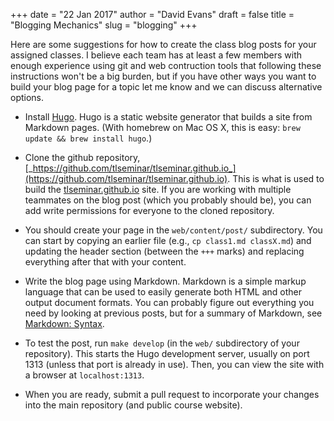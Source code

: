 +++
date = "22 Jan 2017"
author = "David Evans"
draft = false
title = "Blogging Mechanics"
slug = "blogging"
+++

Here are some suggestions for how to create the class blog posts for
your assigned classes.  I believe each team has at least a few members
with enough experience using git and web contruction tools that
following these instructions won't be a big burden, but if you have
other ways you want to build your blog page for a topic let me know
and we can discuss alternative options.

- Install [Hugo](https://gohugo.io/).  Hugo is a static website
  generator that builds a site from Markdown pages.  (With homebrew on
  Mac OS X, this is easy: `brew update && brew install hugo`.)

- Clone the github repository,
  [_https://github.com/tlseminar/tlseminar.github.io_](https://github.com/tlseminar/tlseminar.github.io).
  This is what is used to build the
  [tlseminar.github.io](https://tlseminar.github.io) site.  If you are
  working with multiple teammates on the blog post (which you probably
  should be), you can add write permissions for everyone to the cloned
  repository.

- You should create your page in the `web/content/post/`
  subdirectory. You can start by copying an earlier file (e.g., `cp
  class1.md classX.md`) and updating the header section (between the
  `+++` marks) and replacing everything after that with your content.
 
- Write the blog page using Markdown.  Markdown is a simple markup
  language that can be used to easily generate both HTML and other
  output document formats.  You can probably figure out everything you
  need by looking at previous posts, but for a summary of Markdown,
  see [Markdown: Syntax](https://daringfireball.net/projects/markdown/syntax).

- To test the post, run `make develop` (in the `web/` subdirectory of
  your repository).  This starts the Hugo development server, usually
  on port 1313 (unless that port is already in use).  Then, you can
  view the site with a browser at `localhost:1313`.

- When you are ready, submit a pull request to incorporate your
  changes into the main repository (and public course website).